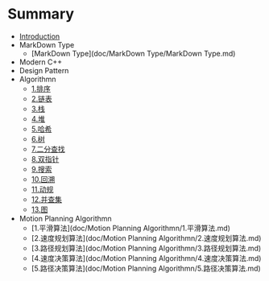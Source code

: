 # Summary

* [Introduction](README.md)
* MarkDown Type
    * [MarkDown Type](doc/MarkDown Type/MarkDown Type.md)
* Modern C++
* Design Pattern
* Algorithmn
    * [1.排序](doc/Algorithmn/1.排序.md)
    * [2.链表](doc/Algorithmn/2.链表.md)
    * [3.栈](doc/Algorithmn/3.栈.md)
    * [4.堆](doc/Algorithmn/4.堆.md)
    * [5.哈希](doc/Algorithmn/5.哈希.md)
    * [6.树](doc/Algorithmn/6.树.md)
    * [7.二分查找](doc/Algorithmn/7.二分查找.md)
    * [8.双指针](doc/Algorithmn/8.双指针.md)
    * [9.搜索](doc/Algorithmn/9.搜索.md)
    * [10.回溯](doc/Algorithmn/10.回溯.md)
    * [11.动规](doc/Algorithmn/11.动规.md)
    * [12.并查集](doc/Algorithmn/12.并查集.md)
    * [13.图](doc/Algorithmn/13.图.md)
* Motion Planning Algorithmn
    * [1.平滑算法](doc/Motion Planning Algorithmn/1.平滑算法.md)
    * [2.速度规划算法](doc/Motion Planning Algorithmn/2.速度规划算法.md)
    * [3.路径规划算法](doc/Motion Planning Algorithmn/3.路径规划算法.md)
    * [4.速度决策算法](doc/Motion Planning Algorithmn/4.速度决策算法.md)
    * [5.路径决策算法](doc/Motion Planning Algorithmn/5.路径决策算法.md)

